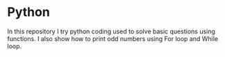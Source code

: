 # Python
In this repository I try python coding used to solve basic questions using functions.
 I also show how to print odd numbers using For loop and While loop.
